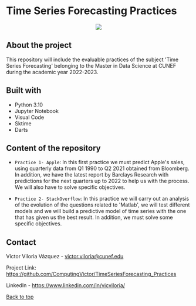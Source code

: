 # Time Series Forecasting Practices


<div style="text-align:center"><img src="https://www.bounteous.com/sites/default/files/insights/2020-09/previews/20200902_blog_-forecasting-with-time-series-models-using-python_pt2_website.png" /></div>


## About the project

This repository will include the evaluable practices of the subject 'Time Series Forecasting' belonging to the Master in Data Science at CUNEF during the academic year 2022-2023.


## Built with 


- Python 3.10
- Jupyter Notebook
- Visual Code
- Sktime
- Darts

## Content of the repository

- `Practice 1- Apple`: In this first practice we must predict Apple's sales, using quarterly data from Q1 1990 to Q2 2021 obtained from Bloomberg. In addition, we have the latest report by Barclays Research with predictions for the next quarters up to 2022 to help us with the process. We will also have to solve specific objectives.

- `Practice 2- StackOverflow`:  In this practice we will carry out an analysis of the evolution of the questions related to 'Matlab', we will test different models and we will build a predictive model of time series with the one that has given us the best result. In addition, we must solve some specific objectives.


## Contact

Víctor Viloria Vázquez - <victor.viloria@cunef.edu>

Project Link: <https://github.com/ComputingVictor/TimeSeriesForecasting_Practices>

LinkedIn - <https://www.linkedin.com/in/vicviloria/>


<a href="#top">Back to top</a>

